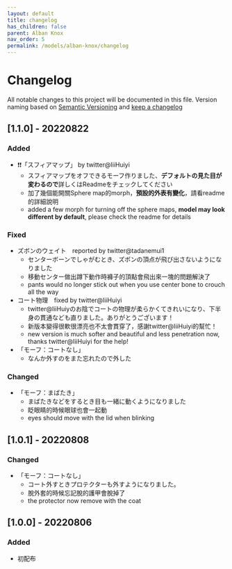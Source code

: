 ```yaml
---
layout: default
title: changelog
has_children: false
parent: Alban Knox
nav_order: 5
permalink: /models/alban-knox/changelog
---
```


# Changelog
All notable changes to this project will be documented in this file. Version naming based on [Semantic Versioning](https://semver.org/) and [keep a changelog](https://keepachangelog.com/)
## [1.1.0] - 20220822
### Added
- ❗❗「スフィアマップ」 by twitter@IiiHuiyi 
  - スフィアマップをオフできるモーフ作りました、**デフォルトの見た目が変わるので**詳しくはReadmeをチェックしてください
  - 加了幾個能開關Sphere map的morph，**預設的外表有變化**，請看readme的詳細說明
  - added a few morph for turning off the sphere maps, **model may look different by default**, please check the readme for details

### Fixed
- ズボンのウェイト　reported by twitter@tadanemui1
  - センターボーンでしゃがむとき、ズボンの頂点が飛び出さないようになりました
  - 移動センター做出蹲下動作時褲子的頂點會飛出來一塊的問題解決了
  - pants would no longer stick out when you use center bone to crouch all the way
- コート物理　fixed by twitter@IiiHuiyi
  - twitter@IiiHuiyのお陰でコートの物理が柔らかくてきれいになり、下半身の貫通なども直りました。ありがとうございます！
  - 新版本變得很軟很漂亮也不太會貫穿了，感謝twitter@IiiHuiyi的幫忙！
  - new version is much softer and beautiful and less penetration now, thanks twitter@IiiHuiyi for the help!
- 「モーフ：コートなし」
  - なんか外すのをまた忘れたので外した

### Changed
 - 「モーフ：まばたき」
   - まばたきなどをするとき目も一緒に動くようになりました
   - 眨眼睛的時候眼球也會一起動
   - eyes should move with the lid when blinking

## [1.0.1] - 20220808
### Changed
- 「モーフ：コートなし」
  - コート外すときプロテクターも外すようになりました。
  - 脫外套的時候忘記脫的護甲會脫掉了
  - the protector now remove with the coat
## [1.0.0] - 20220806
### Added
- 初配布

